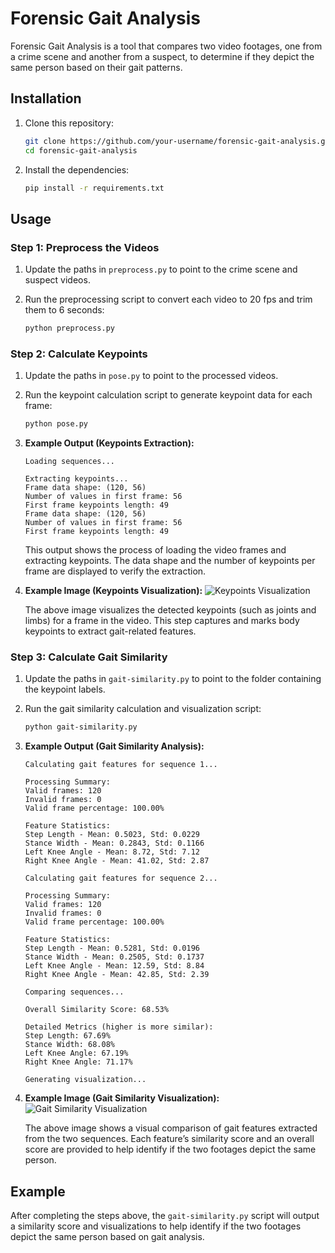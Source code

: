 # Forensic Gait Analysis

Forensic Gait Analysis is a tool that compares two video footages, one from a crime scene and another from a suspect, to determine if they depict the same person based on their gait patterns.

## Installation

1. Clone this repository:

    ```bash
    git clone https://github.com/your-username/forensic-gait-analysis.git
    cd forensic-gait-analysis
    ```

2. Install the dependencies:

    ```bash
    pip install -r requirements.txt
    ```

## Usage

### Step 1: Preprocess the Videos

1. Update the paths in `preprocess.py` to point to the crime scene and suspect videos.
2. Run the preprocessing script to convert each video to 20 fps and trim them to 6 seconds:

    ```bash
    python preprocess.py
    ```

### Step 2: Calculate Keypoints

1. Update the paths in `pose.py` to point to the processed videos.
2. Run the keypoint calculation script to generate keypoint data for each frame:

    ```bash
    python pose.py
    ```

3. **Example Output (Keypoints Extraction):**
    ```
    Loading sequences...

    Extracting keypoints...
    Frame data shape: (120, 56)
    Number of values in first frame: 56
    First frame keypoints length: 49
    Frame data shape: (120, 56)
    Number of values in first frame: 56
    First frame keypoints length: 49
    ```

   This output shows the process of loading the video frames and extracting keypoints. The data shape and the number of keypoints per frame are displayed to verify the extraction.

4. **Example Image (Keypoints Visualization):**
   ![Keypoints Visualization](images/Screenshot_2024-11-18_142131.png)

   The above image visualizes the detected keypoints (such as joints and limbs) for a frame in the video. This step captures and marks body keypoints to extract gait-related features.

### Step 3: Calculate Gait Similarity

1. Update the paths in `gait-similarity.py` to point to the folder containing the keypoint labels.
2. Run the gait similarity calculation and visualization script:

    ```bash
    python gait-similarity.py
    ```

3. **Example Output (Gait Similarity Analysis):**
    ```
    Calculating gait features for sequence 1...

    Processing Summary:
    Valid frames: 120
    Invalid frames: 0
    Valid frame percentage: 100.00%

    Feature Statistics:
    Step Length - Mean: 0.5023, Std: 0.0229
    Stance Width - Mean: 0.2843, Std: 0.1166
    Left Knee Angle - Mean: 8.72, Std: 7.12
    Right Knee Angle - Mean: 41.02, Std: 2.87

    Calculating gait features for sequence 2...

    Processing Summary:
    Valid frames: 120
    Invalid frames: 0
    Valid frame percentage: 100.00%

    Feature Statistics:
    Step Length - Mean: 0.5281, Std: 0.0196
    Stance Width - Mean: 0.2505, Std: 0.1737
    Left Knee Angle - Mean: 12.59, Std: 8.84
    Right Knee Angle - Mean: 42.85, Std: 2.39

    Comparing sequences...

    Overall Similarity Score: 68.53%

    Detailed Metrics (higher is more similar):
    Step Length: 67.69%
    Stance Width: 68.08%
    Left Knee Angle: 67.19%
    Right Knee Angle: 71.17%

    Generating visualization...
    ```

4. **Example Image (Gait Similarity Visualization):**
   ![Gait Similarity Visualization](images/Screenshot_2024-11-18_142028.png)

   The above image shows a visual comparison of gait features extracted from the two sequences. Each feature’s similarity score and an overall score are provided to help identify if the two footages depict the same person.

## Example

After completing the steps above, the `gait-similarity.py` script will output a similarity score and visualizations to help identify if the two footages depict the same person based on gait analysis.
